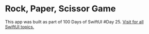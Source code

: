 # Rock, Paper, Scissor Game
This app was built as part of 100 Days of SwiftUI #Day 25. [Visit for all SwiftUI topics.](https://gorkem.co/swiftui/)
